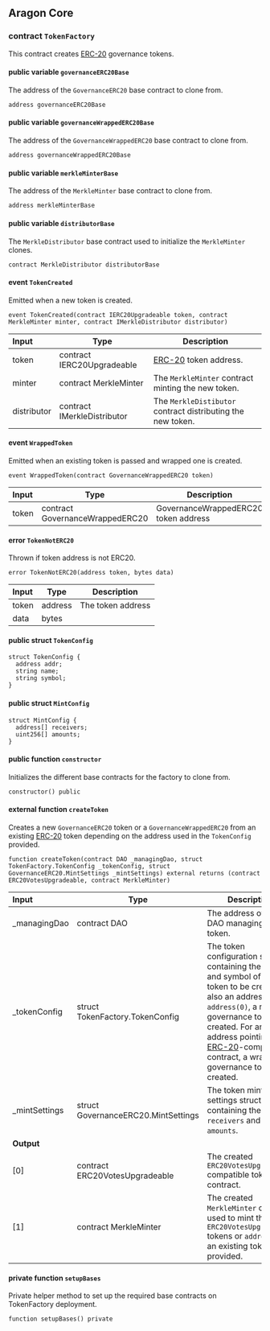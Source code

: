 ## Aragon Core

###  contract `TokenFactory`

This contract creates [ERC-20](https://eips.ethereum.org/EIPS/eip-20) governance tokens.

#### public variable `governanceERC20Base`

The address of the `GovernanceERC20` base contract to clone from.

```solidity
address governanceERC20Base 
```

#### public variable `governanceWrappedERC20Base`

The address of the `GovernanceWrappedERC20` base contract to clone from.

```solidity
address governanceWrappedERC20Base 
```

#### public variable `merkleMinterBase`

The address of the `MerkleMinter` base contract to clone from.

```solidity
address merkleMinterBase 
```

#### public variable `distributorBase`

The `MerkleDistributor` base contract used to initialize the `MerkleMinter` clones.

```solidity
contract MerkleDistributor distributorBase 
```

####  event `TokenCreated`

Emitted when a new token is created.

```solidity
event TokenCreated(contract IERC20Upgradeable token, contract MerkleMinter minter, contract IMerkleDistributor distributor) 
```

| Input | Type | Description |
|:----- | ---- | ----------- |
| token | contract IERC20Upgradeable | [ERC-20](https://eips.ethereum.org/EIPS/eip-20) token address. |
| minter | contract MerkleMinter | The `MerkleMinter` contract minting the new token. |
| distributor | contract IMerkleDistributor | The `MerkleDistibutor` contract distributing the new token. |

####  event `WrappedToken`

Emitted when an existing token is passed and wrapped one is created.

```solidity
event WrappedToken(contract GovernanceWrappedERC20 token) 
```

| Input | Type | Description |
|:----- | ---- | ----------- |
| token | contract GovernanceWrappedERC20 | GovernanceWrappedERC20 token address |

####  error `TokenNotERC20`

Thrown if token address is not ERC20.

```solidity
error TokenNotERC20(address token, bytes data) 
```

| Input | Type | Description |
|:----- | ---- | ----------- |
| token | address | The token address |
| data | bytes |  |

#### public struct `TokenConfig`

```solidity
struct TokenConfig {
  address addr;
  string name;
  string symbol;
}
```

#### public struct `MintConfig`

```solidity
struct MintConfig {
  address[] receivers;
  uint256[] amounts;
}
```

#### public function `constructor`

Initializes the different base contracts for the factory to clone from.

```solidity
constructor() public 
```

#### external function `createToken`

Creates a new `GovernanceERC20` token or a `GovernanceWrappedERC20` from an existing [ERC-20](https://eips.ethereum.org/EIPS/eip-20) token depending on the address used in the `TokenConfig` provided.

```solidity
function createToken(contract DAO _managingDao, struct TokenFactory.TokenConfig _tokenConfig, struct GovernanceERC20.MintSettings _mintSettings) external returns (contract ERC20VotesUpgradeable, contract MerkleMinter) 
```

| Input | Type | Description |
|:----- | ---- | ----------- |
| _managingDao | contract DAO | The address of the DAO managing the token. |
| _tokenConfig | struct TokenFactory.TokenConfig | The token configuration struct containing the name, and symbol of the token to be create, but also an address. For `address(0)`, a new governance token is created. For any other address pointing to an [ERC-20](https://eips.ethereum.org/EIPS/eip-20)-compatible contract, a wrapped governance token is created. |
| _mintSettings | struct GovernanceERC20.MintSettings | The token mint settings struct containing the `receivers` and `amounts`. |
| **Output** | |
| [0] | contract ERC20VotesUpgradeable | The created `ERC20VotesUpgradeable` compatible token contract. |
| [1] | contract MerkleMinter | The created `MerkleMinter` contract used to mint the `ERC20VotesUpgradeable` tokens or `address(0)` if an existing token was provided. |

#### private function `setupBases`

Private helper method to set up the required base contracts on TokenFactory deployment.

```solidity
function setupBases() private 
```

